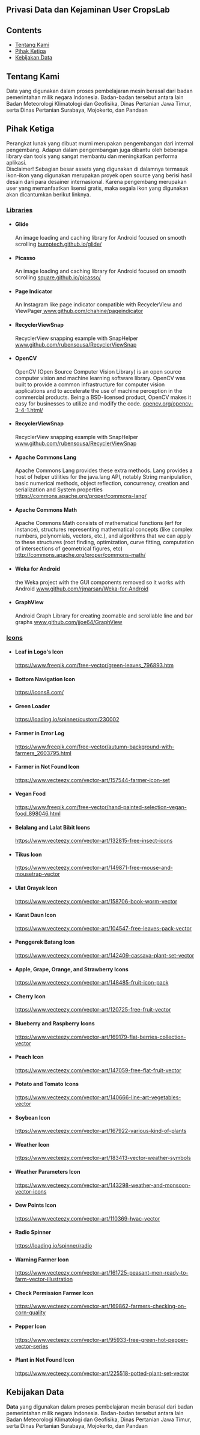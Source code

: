 ## Privasi Data dan Kejaminan User CropsLab

## Contents
* [Tentang Kami](#tentang-kami)
* [Pihak Ketiga](#pihak-ketiga)
* [Kebijakan Data](#kebijakan-data)

## Tentang Kami
Data yang digunakan dalam proses pembelajaran mesin berasal dari badan pemerintahan milik negara Indonesia. Badan-badan tersebut antara lain Badan Meteorologi Klimatologi dan Geofisika, Dinas Pertanian Jawa Timur, serta Dinas Pertanian Surabaya, Mojokerto, dan Pandaan

## Pihak Ketiga
Perangkat lunak yang dibuat murni merupakan pengembangan dari internal pengembang. Adapun dalam pengembangan juga dibantu oleh beberapa library dan tools yang sangat membantu dan meningkatkan performa aplikasi. <br />
Disclaimer! Sebagian besar assets yang digunakan di dalamnya termasuk ikon-ikon yang digunakan merupakan proyek open source yang berisi hasil desain dari para desainer internasional. Karena pengembang merupakan user yang memanfaatkan lisensi gratis, maka segala ikon yang digunakan akan dicantumkan berikut linknya.<br />
<h3 style="text-decoration: underline;">Libraries</h3><ul>
	<li><h4>Glide</h4>
       	An image loading and caching library for Android focused on 				smooth scrolling <a href="https://bumptech.github.io/glide/">            	bumptech.github.io/glide/</a>
	</li>
    <li>
    	<h4>Picasso</h4>
       	An image loading and caching library for Android focused on 				smooth scrolling <a href="http://square.github.io/picasso/">            		square.github.io/picasso/</a>
	</li>
    <li>
    	<h4>Page Indicator</h4>
       	An Instagram like page indicator compatible with RecyclerView and ViewPager<a href="https://github.com/chahine/pageindicator">            		www.github.com/chahine/pageindicator</a>
	</li>
    <li>
    	<h4>RecyclerViewSnap</h4>
       	RecyclerView snapping example with SnapHelper <a 		href="https://github.com/rubensousa/RecyclerViewSnap">        www.github.com/rubensousa/RecyclerViewSnap</a>
	</li>
    <li>
    	<h4>OpenCV</h4>
       	OpenCV (Open Source Computer Vision Library) is an open source 		computer vision and machine learning software library. OpenCV was built to provide a common infrastructure for computer vision applications and to accelerate the use of machine perception in the commercial products. Being a BSD-licensed product, OpenCV makes it easy for businesses to utilize and modify the code. <a href="https://opencv.org/opencv-3-4-1.html">            		opencv.org/opencv-3-4-1.html/</a>
	</li>
    <li>
    	<h4>RecyclerViewSnap</h4>
       	RecyclerView snapping example with SnapHelper <a 		href="https://github.com/rubensousa/RecyclerViewSnap">        www.github.com/rubensousa/RecyclerViewSnap</a>
	</li>
    <li>
    	<h4>Apache Commons Lang</h4>
       	 Apache Commons Lang provides these extra methods. Lang provides a host of helper utilities for the java.lang API, notably String manipulation, basic numerical methods, object reflection, concurrency, creation and serialization and System properties <a href="https://commons.apache.org/proper/commons-lang/">            		https://commons.apache.org/proper/commons-lang/</a>
	</li>
    <li>
    	<h4>Apache Commons Math</h4>
       	Apache Commons Math consists of mathematical functions (erf for instance), structures representing mathematical concepts (like complex numbers, polynomials, vectors, etc.), and algorithms that we can apply to these structures (root finding, optimization, curve fitting, computation of intersections of geometrical figures, etc) <a href="http://commons.apache.org/proper/commons-math/">http://commons.apache.org/proper/commons-math/</a>
	</li>
    <li>
    	<h4>Weka for Android</h4>
       	the Weka project with the GUI components removed so it works with Android <a href="https://github.com/rjmarsan/Weka-for-Android">            		www.github.com/rjmarsan/Weka-for-Android</a>
	</li>
    <li>
    	<h4>GraphView</h4>
       	Android Graph Library for creating zoomable and scrollable line and bar graphs <a href="https://github.com/jjoe64/GraphView">            		www.github.com/jjoe64/GraphView</a>
	</li>
</ul>
<h3 style="text-decoration: underline;">Icons</h3><ul>
	<li><h4>Leaf in Logo's Icon</h4>
       	<a href="https://www.freepik.com/free-vector/green-leaves_796893.htm">https://www.freepik.com/free-vector/green-leaves_796893.htm</a>
    </li>
	<li><h4>Bottom Navigation Icon</h4>
       	<a href="https://icons8.com/">https://icons8.com/</a>
    </li>
    <li>
    	<h4>Green Loader</h4>
       	<a href=" https://loading.io/spinner/custom/230002"> https://loading.io/spinner/custom/230002</a>
    </li>
    <li>
    	<h4>Farmer in Error Log</h4>
       	<a href=" https://loading.io/spinner/custom/230002"> https://www.freepik.com/free-vector/autumn-background-with-farmers_2603795.html</a>
    </li>
    <li>
    	<h4>Farmer in Not Found Icon</h4>
       	<a href="https://www.vecteezy.com/vector-art/157544-farmer-icon-set">https://www.vecteezy.com/vector-art/157544-farmer-icon-set</a>
    </li>
    <li>
    	<h4>Vegan Food</h4>
       	<a href="https://www.freepik.com/free-vector/hand-painted-selection-vegan-food_898046.html">https://www.freepik.com/free-vector/hand-painted-selection-vegan-food_898046.html</a>
    </li>
    <li>
    	<h4>Belalang and Lalat Bibit Icons</h4>
       	<a href="https://www.vecteezy.com/vector-art/132815-free-insect-icons">https://www.vecteezy.com/vector-art/132815-free-insect-icons</a>
    </li>
    <li>
    	<h4>Tikus Icon</h4>
       	<a href="https://www.vecteezy.com/vector-art/149871-free-mouse-and-mousetrap-vector">https://www.vecteezy.com/vector-art/149871-free-mouse-and-mousetrap-vector</a>
    </li>
    <li>
    	<h4>Ulat Grayak Icon</h4>
       	<a href="https://www.vecteezy.com/vector-art/158706-book-worm-vector">https://www.vecteezy.com/vector-art/158706-book-worm-vector</a>
    </li>
    <li>
    	<h4>Karat Daun Icon</h4>
       	<a href="https://www.vecteezy.com/vector-art/104547-free-leaves-pack-vector">https://www.vecteezy.com/vector-art/104547-free-leaves-pack-vector</a>
    </li>
    <li>
    	<h4>Penggerek Batang Icon</h4>
       	<a href="https://www.vecteezy.com/vector-art/104547-free-leaves-pack-vector">https://www.vecteezy.com/vector-art/142409-cassava-plant-set-vector</a>
    </li>
    <li>
    	<h4>Apple, Grape, Orange, and Strawberry Icons</h4>
       	<a href="https://www.vecteezy.com/vector-art/148485-fruit-icon-pack">https://www.vecteezy.com/vector-art/148485-fruit-icon-pack</a>
    </li>
    <li>
    	<h4>Cherry Icon</h4>
       	<a href="https://www.vecteezy.com/vector-art/120725-free-fruit-vector">https://www.vecteezy.com/vector-art/120725-free-fruit-vector</a>
    </li>
    <li>
    	<h4>Blueberry and Raspberry Icons</h4>
       	<a href="https://www.vecteezy.com/vector-art/169179-flat-berries-collection-vector">https://www.vecteezy.com/vector-art/169179-flat-berries-collection-vector</a>
    </li>
    <li>
    	<h4>Peach Icon</h4>
       	<a href="https://www.vecteezy.com/vector-art/169179-flat-berries-collection-vector">https://www.vecteezy.com/vector-art/147059-free-flat-fruit-vector</a>
    </li>
    <li>
    	<h4>Potato and Tomato Icons</h4>
       	<a href="https://www.vecteezy.com/vector-art/140666-line-art-vegetables-vector"> https://www.vecteezy.com/vector-art/140666-line-art-vegetables-vector</a>
    </li>
    <li>
    	<h4>Soybean Icon</h4>
       	<a href="https://www.vecteezy.com/vector-art/167922-various-kind-of-plants">https://www.vecteezy.com/vector-art/167922-various-kind-of-plants</a>
    </li>
    <li>
    	<h4>Weather Icon</h4>
       	<a href="https://www.vecteezy.com/vector-art/183413-vector-weather-symbols">https://www.vecteezy.com/vector-art/183413-vector-weather-symbols</a>
    </li>
    <li>
    	<h4>Weather Parameters Icon</h4>
       	<a href="https://www.vecteezy.com/vector-art/143298-weather-and-monsoon-vector-icons">https://www.vecteezy.com/vector-art/143298-weather-and-monsoon-vector-icons</a>
    </li>
    <li>
    	<h4>Dew Points Icon</h4>
       	<a href="https://www.vecteezy.com/vector-art/110369-hvac-vector">https://www.vecteezy.com/vector-art/110369-hvac-vector</a>
    </li>
    <li>
    	<h4>Radio Spinner</h4>
       	<a href="https://loading.io/spinner/radio">https://loading.io/spinner/radio</a>
    </li>
    <li>
    	<h4>Warning Farmer Icon</h4>
       	<a href="https://www.vecteezy.com/vector-art/161725-peasant-men-ready-to-farm-vector-illustration">https://www.vecteezy.com/vector-art/161725-peasant-men-ready-to-farm-vector-illustration</a>
    </li>
    <li>
    	<h4>Check Permission Farmer Icon</h4>
       	<a href="https://www.vecteezy.com/vector-art/169862-farmers-checking-on-corn-quality">https://www.vecteezy.com/vector-art/169862-farmers-checking-on-corn-quality</a>
    </li>
    <li>
    	<h4>Pepper Icon</h4>
       	<a href="https://www.vecteezy.com/vector-art/95933-free-green-hot-pepper-vector-series">https://www.vecteezy.com/vector-art/95933-free-green-hot-pepper-vector-series</a>
    </li>
    <li>
    	<h4>Plant in Not Found Icon</h4>
       	<a href="https://www.vecteezy.com/vector-art/225518-potted-plant-set-vector">https://www.vecteezy.com/vector-art/225518-potted-plant-set-vector</a>
    </li>
</ul>

## Kebijakan Data
<div><b>Data</b> yang digunakan dalam proses pembelajaran mesin berasal dari badan pemerintahan milik negara Indonesia. Badan-badan tersebut antara lain Badan Meteorologi Klimatologi dan Geofisika, Dinas Pertanian Jawa Timur, serta Dinas Pertanian Surabaya, Mojokerto, dan Pandaan</div>
